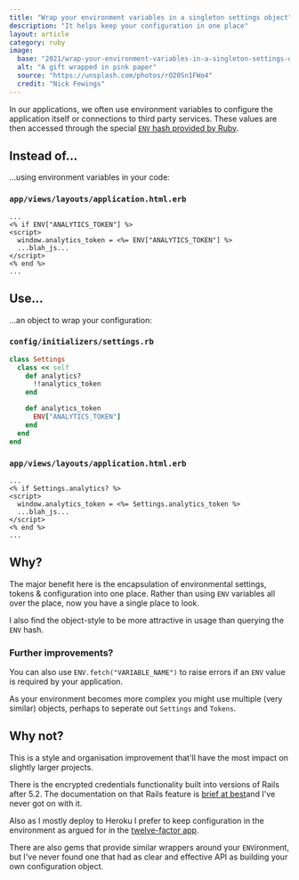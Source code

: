 ```yaml
---
title: "Wrap your environment variables in a singleton settings object"
description: "It helps keep your configuration in one place"
layout: article
category: ruby
image:
  base: "2021/wrap-your-environment-variables-in-a-singleton-settings-object"
  alt: "A gift wrapped in pink paper"
  source: "https://unsplash.com/photos/rO20Sn1FWo4"
  credit: "Nick Fewings"
---
```


In our applications, we often use environment variables to configure the application itself or connections to third party services. These values are then accessed through the special [`ENV` hash provided by Ruby](https://ruby-doc.org/core-3.0.1/ENV.html).


## Instead of...

...using environment variables in your code:

### `app/views/layouts/application.html.erb`

```erb
...
<% if ENV["ANALYTICS_TOKEN"] %>
<script>
  window.analytics_token = <%= ENV["ANALYTICS_TOKEN"] %>
  ...blah_js...
</script>
<% end %>
...
```


## Use...

...an object to wrap your configuration:

### `config/initializers/settings.rb`

```ruby
class Settings
  class << self
    def analytics?
      !!analytics_token
    end

    def analytics_token
      ENV["ANALYTICS_TOKEN"]
    end
  end
end
```


### `app/views/layouts/application.html.erb`

```erb
...
<% if Settings.analytics? %>
<script>
  window.analytics_token = <%= Settings.analytics_token %>
  ...blah_js...
</script>
<% end %>
...
```


## Why?

The major benefit here is the encapsulation of environmental settings, tokens & configuration into one place. Rather than using `ENV` variables all over the place, now you have a single place to look.

I also find the object-style to be more attractive in usage than querying the `ENV` hash.


### Further improvements?

You can also use `ENV.fetch("VARIABLE_NAME")` to raise errors if an `ENV` value is required by your application.

As your environment becomes more complex you might use multiple (very similar) objects, perhaps to seperate out `Settings` and `Tokens`.


## Why not?

This is a style and organisation improvement that'll have the most impact on slightly larger projects.

There is the encrypted credentials functionality built into versions of Rails after 5.2. The documentation on that Rails feature is [brief at best](https://guides.rubyonrails.org/security.html#environmental-security)and I've never got on with it.

Also as I mostly deploy to Heroku I prefer to keep configuration in the environment as argued for in the [twelve-factor app](https://12factor.net).

There are also gems that provide similar wrappers around your `ENV`ironment, but I've never found one that had as clear and effective API as building your own configuration object.
